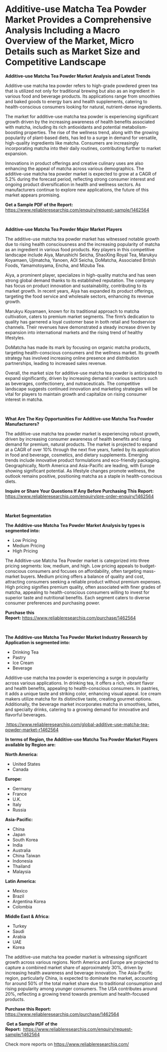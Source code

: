 <p><h1>Additive-use Matcha Tea Powder Market Provides a Comprehensive Analysis Including a Macro Overview of the Market, Micro Details such as Market Size and Competitive Landscape</h1></p><p><strong>Additive-use Matcha Tea Powder Market Analysis and Latest Trends</strong></p>
<p><p>Additive-use matcha tea powder refers to high-grade powdered green tea that is utilized not only for traditional brewing but also as an ingredient in various food and beverage products. Its applications range from smoothies and baked goods to energy bars and health supplements, catering to health-conscious consumers looking for natural, nutrient-dense ingredients.</p><p>The market for additive-use matcha tea powder is experiencing significant growth driven by the increasing awareness of health benefits associated with matcha, including its rich antioxidants and potential metabolism-boosting properties. The rise of the wellness trend, along with the growing popularity of plant-based diets, has led to a surge in demand for versatile, high-quality ingredients like matcha. Consumers are increasingly incorporating matcha into their daily routines, contributing further to market expansion.</p><p>Innovations in product offerings and creative culinary uses are also enhancing the appeal of matcha across various demographics. The additive-use matcha tea powder market is expected to grow at a CAGR of 5.2% during the forecast period, reflecting strong consumer interest and ongoing product diversification in health and wellness sectors. As manufacturers continue to explore new applications, the future of this market appears promising.</p></p>
<p><strong>Get a Sample PDF of the Report:&nbsp;</strong> <a href="https://www.reliableresearchiq.com/enquiry/request-sample/1462564?utm_campaign=2122&utm_medium=2&utm_source=Github&utm_content=ia&utm_term=15022025&utm_id=additive-use-matcha-tea-powder">https://www.reliableresearchiq.com/enquiry/request-sample/1462564</a></p>
<p>&nbsp;</p>
<p><strong>Additive-use Matcha Tea Powder Major Market Players</strong></p>
<p><p>The additive-use matcha tea powder market has witnessed notable growth due to rising health consciousness and the increasing popularity of matcha as an ingredient in various food products. Key players in this competitive landscape include Aiya, Marushichi Seicha, ShaoXing Royal Tea, Marukyu Koyamaen, Ujimatcha, Yanoen, AOI Seicha, DoMatcha, Associated British Foods, Yamamotoyama, Encha, and Mizuba Tea.</p><p>Aiya, a prominent player, specializes in high-quality matcha and has seen strong global demand thanks to its established reputation. The company has focus on product innovation and sustainability, contributing to its market growth. In recent years, Aiya has expanded its product offerings, targeting the food service and wholesale sectors, enhancing its revenue growth.</p><p>Marukyu Koyamaen, known for its traditional approach to matcha cultivation, caters to premium market segments. The firm’s dedication to quality has garnered a loyal customer base in both retail and foodservice channels. Their revenues have demonstrated a steady increase driven by expansion into international markets and the rising trend of healthy lifestyles.</p><p>DoMatcha has made its mark by focusing on organic matcha products, targeting health-conscious consumers and the wellness market. Its growth strategy has involved increasing online presence and distribution partnerships, leading to increased sales revenue.</p><p>Overall, the market size for additive-use matcha tea powder is anticipated to expand significantly, driven by increasing demand in various sectors such as beverages, confectionery, and nutraceuticals. The competitive landscape suggests continued innovation and marketing strategies will be vital for players to maintain growth and capitalize on rising consumer interest in matcha.</p></p>
<p>&nbsp;</p>
<p><strong>What Are The Key Opportunities For Additive-use Matcha Tea Powder Manufacturers?</strong></p>
<p><p>The additive-use matcha tea powder market is experiencing robust growth, driven by increasing consumer awareness of health benefits and rising demand for premium, natural products. The market is projected to expand at a CAGR of over 10% through the next five years, fueled by its application in food and beverage, cosmetics, and dietary supplements. Emerging trends include innovative product formulations and eco-friendly packaging. Geographically, North America and Asia-Pacific are leading, with Europe showing significant potential. As lifestyle changes promote wellness, the outlook remains positive, positioning matcha as a staple in health-conscious diets.</p></p>
<p><strong>Inquire or Share Your Questions If Any Before Purchasing This Report:</strong> <a href="https://www.reliableresearchiq.com/enquiry/pre-order-enquiry/1462564?utm_campaign=2122&utm_medium=2&utm_source=Github&utm_content=ia&utm_term=15022025&utm_id=additive-use-matcha-tea-powder">https://www.reliableresearchiq.com/enquiry/pre-order-enquiry/1462564</a></p>
<p>&nbsp;</p>
<p><strong>Market Segmentation</strong></p>
<p><strong>The Additive-use Matcha Tea Powder Market Analysis by types is segmented into:</strong></p>
<p><ul><li>Low Pricing</li><li>Medium Pricing</li><li>High Pricing</li></ul></p>
<p><p>The Additive-use Matcha Tea Powder market is categorized into three pricing segments: low, medium, and high. Low pricing appeals to budget-conscious consumers and focuses on affordability, often targeting mass-market buyers. Medium pricing offers a balance of quality and cost, attracting consumers seeking a reliable product without premium expenses. High pricing signifies premium quality, often associated with finer grades of matcha, appealing to health-conscious consumers willing to invest for superior taste and nutritional benefits. Each segment caters to diverse consumer preferences and purchasing power.</p></p>
<p><strong>Purchase this Report:&nbsp;</strong><a href="https://www.reliableresearchiq.com/purchase/1462564?utm_campaign=2122&utm_medium=2&utm_source=Github&utm_content=ia&utm_term=15022025&utm_id=additive-use-matcha-tea-powder">https://www.reliableresearchiq.com/purchase/1462564</a></p>
<p>&nbsp;</p>
<p><strong>The Additive-use Matcha Tea Powder Market Industry Research by Application is segmented into:</strong></p>
<p><ul><li>Drinking Tea</li><li>Pastry</li><li>Ice Cream</li><li>Beverage</li></ul></p>
<p><p>Additive-use matcha tea powder is experiencing a surge in popularity across various applications. In drinking tea, it offers a rich, vibrant flavor and health benefits, appealing to health-conscious consumers. In pastries, it adds a unique taste and striking color, enhancing visual appeal. Ice cream makers utilize matcha for its distinctive taste, creating gourmet options. Additionally, the beverage market incorporates matcha in smoothies, lattes, and specialty drinks, catering to a growing demand for innovative and flavorful beverages.</p></p>
<p><a href="https://www.reliableresearchiq.com/global-additive-use-matcha-tea-powder-market-r1462564?utm_campaign=2122&utm_medium=2&utm_source=Github&utm_content=ia&utm_term=15022025&utm_id=additive-use-matcha-tea-powder">&nbsp;https://www.reliableresearchiq.com/global-additive-use-matcha-tea-powder-market-r1462564</a></p>
<p><strong>In terms of Region, the Additive-use Matcha Tea Powder Market Players available by Region are:</strong></p>
<p>
    <p> <strong> North America: </strong>
        <ul>
            <li>United States</li>
            <li>Canada</li>
        </ul>
        </p> 
    <p> <strong> Europe: </strong>
        <ul>
            <li>Germany</li>
            <li>France</li>
            <li>U.K.</li>
            <li>Italy</li>
            <li>Russia</li>
        </ul>
        </p> 
    <p> <strong> Asia-Pacific: </strong>
        <ul>
            <li>China</li>
            <li>Japan</li>
            <li>South Korea</li>
            <li>India</li>
            <li>Australia</li>
            <li>China Taiwan</li>
            <li>Indonesia</li>
            <li>Thailand</li>
            <li>Malaysia</li>
        </ul>
        </p> 
    <p> <strong> Latin America: </strong>
        <ul>
            <li>Mexico</li>
            <li>Brazil</li>
            <li>Argentina Korea</li>
            <li>Colombia</li>
        </ul>
        </p> 
    <p> <strong> Middle East & Africa: </strong>
        <ul>
            <li>Turkey</li>
            <li>Saudi</li>
            <li>Arabia</li>
            <li>UAE</li>
            <li>Korea</li>
        </ul>
    </p>
    </p>
<p><p>The additive-use matcha tea powder market is witnessing significant growth across various regions. North America and Europe are projected to capture a combined market share of approximately 30%, driven by increasing health awareness and beverage innovation. The Asia-Pacific region, particularly China, is expected to dominate the market, accounting for around 50% of the total market share due to traditional consumption and rising popularity among younger consumers. The USA contributes around 20%, reflecting a growing trend towards premium and health-focused products.</p></p>
<p><strong>Purchase this Report: </strong><a href="https://www.reliableresearchiq.com/purchase/1462564?utm_campaign=2122&utm_medium=2&utm_source=Github&utm_content=ia&utm_term=15022025&utm_id=additive-use-matcha-tea-powder">https://www.reliableresearchiq.com/purchase/1462564</a></p>
<p>&nbsp;<strong>Get a Sample PDF of the Report:&nbsp;&nbsp;</strong><a href="https://www.reliableresearchiq.com/enquiry/request-sample/1462564?utm_campaign=2122&utm_medium=2&utm_source=Github&utm_content=ia&utm_term=15022025&utm_id=additive-use-matcha-tea-powder">https://www.reliableresearchiq.com/enquiry/request-sample/1462564</a></p>
<p><strong></strong></p>
<p>Check more reports on <a href="https://www.reliableresearchiq.com/?utm_campaign=2122&utm_medium=2&utm_source=Github&utm_content=ia&utm_term=15022025&utm_id=additive-use-matcha-tea-powder">https://www.reliableresearchiq.com/</a></p>